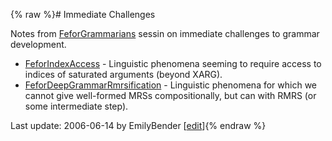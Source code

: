 {% raw %}# Immediate Challenges

Notes from [FeforGrammarians](../FeforGrammarians) sessin on immediate
challenges to grammar development.

- [FeforIndexAccess](../FeforIndexAccess) - Linguistic phenomena seeming
to require access to indices of saturated arguments (beyond XARG).
- [FeforDeepGrammarRmrsification](../FeforDeepGrammarRmrsification) -
Linguistic phenomena for which we cannot give well-formed MRSs
compositionally, but can with RMRS (or some intermediate step).

Last update: 2006-06-14 by EmilyBender [[edit](https://github.com/delph-in/docs/wiki/FeforImmediateChallenges/_edit)]{% endraw %}